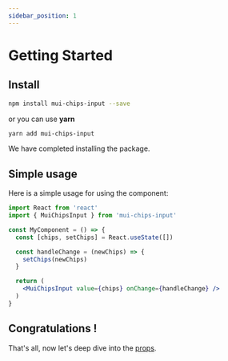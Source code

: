 ```yaml
---
sidebar_position: 1
---
```


# Getting Started

## Install
```bash
npm install mui-chips-input --save
```
or you can use **yarn**
```bash
yarn add mui-chips-input
```

We have completed installing the package.

## Simple usage

Here is a simple usage for using the component:

```jsx
import React from 'react'
import { MuiChipsInput } from 'mui-chips-input'

const MyComponent = () => {
  const [chips, setChips] = React.useState([])

  const handleChange = (newChips) => {
    setChips(newChips)
  }

  return (
    <MuiChipsInput value={chips} onChange={handleChange} />
  )
}
```

## Congratulations !

That's all, now let's deep dive into the [props](/docs/api-reference).